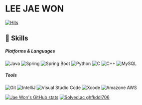 # LEE JAE WON
[![Hits](https://hits.seeyoufarm.com/api/count/incr/badge.svg?url=https%3A%2F%2Fgithub.com%2FjaewonLeeKOR&count_bg=%2379C83D&title_bg=%23555555&icon=&icon_color=%23E7E7E7&title=hits&edge_flat=false)](https://hits.seeyoufarm.com)



## 🦾 Skills
##### Platforms & Languages
![Java](https://img.shields.io/badge/Java-007396.svg?&style=for-the-badge&logo=OpenJDK&logoColor=white)
![Spring](https://img.shields.io/badge/Spring-6DB33F.svg?&style=for-the-badge&logo=Spring&logoColor=white)
![Spring Boot](https://img.shields.io/badge/Spring%20Boot-6DB33F.svg?&style=for-the-badge&logo=Springboot&logoColor=white)
![Python](https://img.shields.io/badge/Python-3776AB.svg?&style=for-the-badge&logo=Python&logoColor=white)
![C](https://img.shields.io/badge/C-239DFF.svg?&style=for-the-badge&logo=C&logoColor=white)
![C++](https://img.shields.io/badge/C++-00599C?style=for-the-badge&logo=Cplusplus&logoColor=white)
![MySQL](https://img.shields.io/badge/MySQL-4479A1?style=for-the-badge&logo=MySQL&logoColor=white)


##### Tools
![Git](https://img.shields.io/badge/Git-F05032.svg?&style=for-the-badge&logo=Git&logoColor=white)
![IntelliJ](https://img.shields.io/badge/IntelliJ%20IDEA-000000.svg?&style=for-the-badge&logo=IntelliJIDEA&logoColor=white)
![Visual Studio Code](https://img.shields.io/badge/Visual%20Studio%20Code-007ACC.svg?&style=for-the-badge&logo=Visual%20Studio%20Code&logoColor=white)
![Xcode](https://img.shields.io/badge/Xcode-147EFB.svg?&style=for-the-badge&logo=Xcode&logoColor=white)
![Amazone AWS](https://img.shields.io/badge/Amazon%20AWS-232F3E.svg?&style=for-the-badge&logo=Amazon%20AWS&logoColor=white)



[![Jae Won's GitHub stats](https://github-readme-stats.vercel.app/api?username=jaewonLeeKOR&bg_color=DEG,64b3f4,c2e59c)](https://github.com/anuraghazra/github-readme-stats)
[![Solved.ac
ghfkddl706](http://mazassumnida.wtf/api/v2/generate_badge?boj=ghfkddl706)](https://solved.ac/ghfkddl706)  


<!--
**jaewonLeeKOR/jaewonLeeKOR** is a ✨ _special_ ✨ repository because its `README.md` (this file) appears on your GitHub profile.

Here are some ideas to get you started:

- 🔭 I’m currently working on ...
- 🌱 I’m currently learning ...
- 👯 I’m looking to collaborate on ...
- 🤔 I’m looking for help with ...
- 💬 Ask me about ...
- 📫 How to reach me: ...
- 😄 Pronouns: ...
- ⚡ Fun fact: ...
-->
